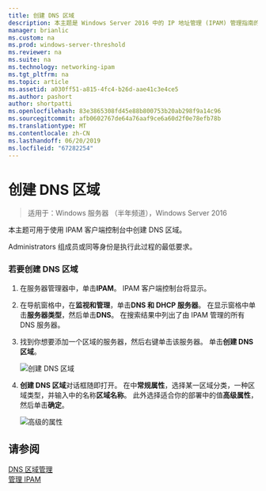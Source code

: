 ```yaml
---
title: 创建 DNS 区域
description: 本主题是 Windows Server 2016 中的 IP 地址管理 (IPAM) 管理指南的一部分。
manager: brianlic
ms.custom: na
ms.prod: windows-server-threshold
ms.reviewer: na
ms.suite: na
ms.technology: networking-ipam
ms.tgt_pltfrm: na
ms.topic: article
ms.assetid: a030ff51-a815-4fc4-b26d-aae41c3e4ce5
ms.author: pashort
author: shortpatti
ms.openlocfilehash: 83e3865308fd45e88b800753b20ab298f9a14c96
ms.sourcegitcommit: afb0602767de64a76aaf9ce6a60d2f0e78efb78b
ms.translationtype: MT
ms.contentlocale: zh-CN
ms.lasthandoff: 06/20/2019
ms.locfileid: "67282254"
---
```

# <a name="create-a-dns-zone"></a>创建 DNS 区域

>适用于：Windows 服务器 （半年频道），Windows Server 2016

本主题可用于使用 IPAM 客户端控制台中创建 DNS 区域。  
  
Administrators  组成员或同等身份是执行此过程的最低要求。  
  
### <a name="to-create-a-dns-zone"></a>若要创建 DNS 区域  
  
1.  在服务器管理器中，单击**IPAM**。 IPAM 客户端控制台将显示。  
  
2.  在导航窗格中，在**监视和管理**，单击**DNS 和 DHCP 服务器**。 在显示窗格中单击**服务器类型**，然后单击**DNS**。 在搜索结果中列出了由 IPAM 管理的所有 DNS 服务器。  
  
3.  找到你想要添加一个区域的服务器，然后右键单击该服务器。  单击**创建 DNS 区域**。  
  
    ![创建 DNS 区域](../../media/Create-a-DNS-Zone/ipam_CreateDNSZone_01a.jpg)  
  
4.  **创建 DNS 区域**对话框随即打开。 在中**常规属性**，选择某一区域分类，一种区域类型，并输入中的名称**区域名称**。 此外选择适合你的部署中的值**高级属性**，然后单击**确定**。  
  
    ![高级的属性](../../media/Create-a-DNS-Zone/ipam_CreateDNSZone_02a.jpg)  
  
## <a name="see-also"></a>请参阅  
[DNS 区域管理](DNS-Zone-Management.md)  
[管理 IPAM](Manage-IPAM.md)  
  


